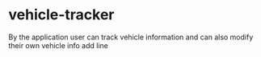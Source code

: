 # vehicle-tracker
By
the application user can track vehicle information and can also modify their own vehicle info
add line
